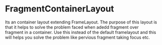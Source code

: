# FragmentContainerLayout
Its an container layout extending FrameLayout.
The purpose of this layout is that it helps to solve the problem faced when adedd fragment over fragment in a container.
Use this instead of the default framelayout and this will helps you solve the problem like pervious fragment taking focus etc.

